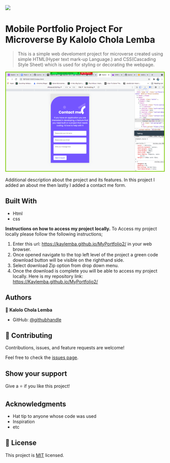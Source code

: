 ![](https://img.shields.io/badge/Microverse-blueviolet)

# Mobile Portfolio Project For Microverse By Kalolo Chola Lemba

> This is a simple web develoment project for microverse created using simple HTML(Hyper text mark-up Language.) and CSS(Cascading Style Sheet) which is used for styling or decorating the webpage.

![screenshot](contact-me.png)

Additional description about the project and its features.
In this project I added an about me then lastly I added a contact me form.

## Built With

- Html
- css

**Instructions on how to access my project locally.**
 To Access my project locally please follow the following instructions;
1. Enter this url: https://kaylemba.github.io/MyPortfolio2/ in your web browser.
2. Once opened navigate to the top left level of the project a green code download button will be visible on the righthand side.
3. Select download Zip option from drop down menu.
4. Once the download is complete you will be able to access my project locally.
Here is my repository link: https://Kaylemba.github.io/MyPortfolio2/


## Authors

👤 **Kalolo Chola Lemba**

- GitHub: [@githubhandle](https://github.com/KayLemba)

## 🤝 Contributing

Contributions, issues, and feature requests are welcome!

Feel free to check the [issues page](../../issues/).

## Show your support

Give a ⭐️ if you like this project!

## Acknowledgments

- Hat tip to anyone whose code was used
- Inspiration
- etc

## 📝 License

This project is [MIT](./MIT.md) licensed.
